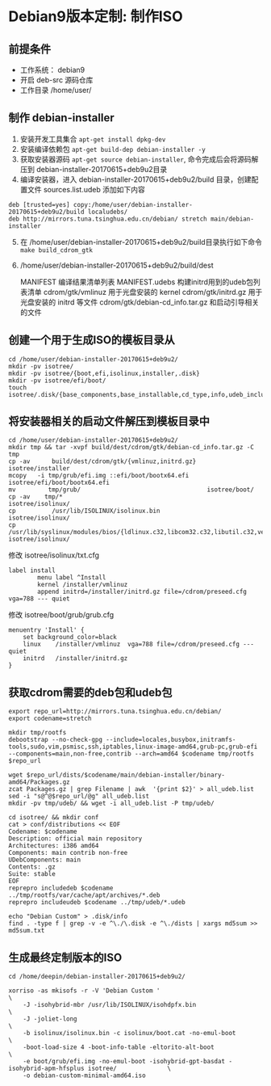 # Debian9版本定制: 制作ISO

## 前提条件

* 工作系统： debian9
* 开启 deb-src 源码仓库
* 工作目录 /home/user/ 

## 制作 debian-installer
 
1. 安装开发工具集合 `apt-get install dpkg-dev`
2. 安装编译依赖包    `apt-get build-dep debian-installer -y`
3. 获取安装器源码    `apt-get source debian-installer`, 命令完成后会将源码解压到 debian-installer-20170615+deb9u2目录 
4. 编译安装器，进入 debian-installer-20170615+deb9u2/build 目录，创建配置文件 sources.list.udeb 添加如下内容

```
deb [trusted=yes] copy:/home/user/debian-installer-20170615+deb9u2/build localudebs/
deb http://mirrors.tuna.tsinghua.edu.cn/debian/ stretch main/debian-installer
```  
5. 在 /home/user/debian-installer-20170615+deb9u2/build目录执行如下命令
`make build_cdrom_gtk`
6. /home/user/debian-installer-20170615+deb9u2/build/dest

    MANIFEST                                    编译结果清单列表 
    MANIFEST.udebs                          构建initrd用到的udeb包列表清单 
    cdrom/gtk/vmlinuz                          用于光盘安装的 kernel
    cdrom/gtk/initrd.gz                         用于光盘安装的 initrd 等文件 
    cdrom/gtk/debian-cd_info.tar.gz    和启动引导相关的文件

创建一个用于生成ISO的模板目录从
-----------------------------

    cd /home/user/debian-installer-20170615+deb9u2/
    mkdir -pv isotree/
    mkdir -pv isotree/{boot,efi,isolinux,installer,.disk}
    mkdir -pv isotree/efi/boot/
    touch     isotree/.disk/{base_components,base_installable,cd_type,info,udeb_include}

将安装器相关的启动文件解压到模板目录中
--------------------------------------
```
cd /home/user/debian-installer-20170615+deb9u2/
mkdir tmp && tar -xvpf build/dest/cdrom/gtk/debian-cd_info.tar.gz -C tmp
cp -av      build/dest/cdrom/gtk/{vmlinuz,initrd.gz}    isotree/installer            
mcopy   -i tmp/grub/efi.img ::efi/boot/bootx64.efi isotree/efi/boot/bootx64.efi
mv         tmp/grub/                                   isotree/boot/
cp -av    tmp/*                                        isotree/isolinux/
cp          /usr/lib/ISOLINUX/isolinux.bin             isotree/isolinux/
cp        /usr/lib/syslinux/modules/bios/{ldlinux.c32,libcom32.c32,libutil.c32,vesamenu.c32} isotree/isolinux/
```

修改 isotree/isolinux/txt.cfg

    label install
            menu label ^Install
            kernel /installer/vmlinuz
            append initrd=/installer/initrd.gz file=/cdrom/preseed.cfg vga=788 --- quiet 

修改 isotree/boot/grub/grub.cfg

    menuentry 'Install' {
        set background_color=black
        linux    /installer/vmlinuz  vga=788 file=/cdrom/preseed.cfg --- quiet 
        initrd   /installer/initrd.gz
    }

获取cdrom需要的deb包和udeb包
----------------------------

    export repo_url=http://mirrors.tuna.tsinghua.edu.cn/debian/
    export codename=stretch

    mkdir tmp/rootfs
    debootstrap --no-check-gpg --include=locales,busybox,initramfs-tools,sudo,vim,psmisc,ssh,iptables,linux-image-amd64,grub-pc,grub-efi --components=main,non-free,contrib --arch=amd64 $codename tmp/rootfs $repo_url  

    wget $repo_url/dists/$codename/main/debian-installer/binary-amd64/Packages.gz
    zcat Packages.gz | grep Filename | awk  '{print $2}' > all_udeb.list
    sed -i "s@^@$repo_url/@g" all_udeb.list  
    mkdir -pv tmp/udeb/ && wget -i all_udeb.list -P tmp/udeb/

    cd isotree/ && mkdir conf
    cat > conf/distributions << EOF
    Codename: $codename 
    Description: official main repository
    Architectures: i386 amd64
    Components: main contrib non-free
    UDebComponents: main
    Contents: .gz
    Suite: stable
    EOF
    reprepro includedeb $codename ../tmp/rootfs/var/cache/apt/archives/*.deb
    reprepro includeudeb $codename ../tmp/udeb/*.udeb

    echo "Debian Custom" > .disk/info
    find . -type f | grep -v -e ^\./\.disk -e ^\./dists | xargs md5sum >> md5sum.txt

生成最终定制版本的ISO
---------------------

    cd /home/deepin/debian-installer-20170615+deb9u2/

    xorriso -as mkisofs -r -V 'Debian Custom '                                                                \
        -J -isohybrid-mbr /usr/lib/ISOLINUX/isohdpfx.bin                                                      \
        -J -joliet-long                                                                                       \
        -b isolinux/isolinux.bin -c isolinux/boot.cat -no-emul-boot                                           \
        -boot-load-size 4 -boot-info-table -eltorito-alt-boot                                                 \
        -e boot/grub/efi.img -no-emul-boot -isohybrid-gpt-basdat -isohybrid-apm-hfsplus isotree/              \
        -o debian-custom-minimal-amd64.iso
